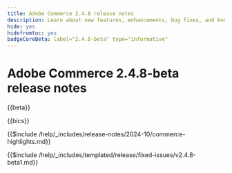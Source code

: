 ```yaml
---
title: Adobe Commerce 2.4.8 release notes
description: Learn about new features, enhancements, bug fixes, and known issues in the 2.4.8 Adobe Commerce release.
hide: yes
hidefromtoc: yes
badgeCoreBeta: label="2.4.8-beta" type="informative"
---
```


# Adobe Commerce 2.4.8-beta release notes

{{beta}}

{{bics}}

{{$include /help/_includes/release-notes/2024-10/commerce-highlights.md}}

{{$include /help/_includes/templated/release/fixed-issues/v2.4.8-beta1.md}}
